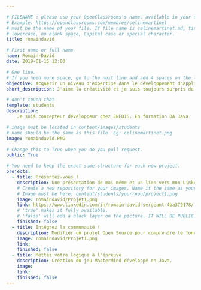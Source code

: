 ```yaml
---

# FILENAME : please use your OpenClassrooms's name, available in your url.
# Example: https://openclassrooms.com/membres/celinemartinet
# must be the name of your file. If file name is celinemartinet.md, title is celinemartinet.
# lowercase, no blank space, Capital case or special character.
title: romaindavid

# First name or full name
name: Romain-David
date: 2019-01-15 12:00

# One line.
# If you need more space, go to the next line and add 4 spaces on the left, as in 'description'.
objective: Acquérir un niveau d'expertise dans le développement d'application.
short_description: J'aime la créativité et je suis toujours surpris de la possibilité que nous avons à nous dépasser dans divers domaines.

# don't touch that
template: students
description:
    Je suis concepteur développeur chez ENEDIS. En formation DA Java

# image must be located in content/images/students
# name should be the same as this file. Eg: celinemartinet.png
image: romaindavid.PNG

# Change this to True when you do you pull request.
public: True

# You need to keep the exact same structure for each new project.
projects:
  - title: Présentez-vous !
    description: Une présentation de moi-même et un lien vers mon LinkedIn.
    # Create a new repository for your images. Name it the same as your nickname and profile picture.
    # Image must be here: content/students/yourrepo/project1.png
    image: romaindavid/Projet1.png
    link: https://www.linkedin.com/in/romain-david-sergeant-4ba379178/
    # 'true' makes it fully available.
    # 'false' will add a black layer on the picture. IT WILL BE PUBLIC!
    finished: false
  - title: Intégrez la communauté !
    description: Modifier un projet Open Source pour comprendre le fonctionnement de Git, de Github et des pull requests. 
    image: romaindavid/Projet1.png
    link: 
    finished: false
  - title: Mettez votre logique à l'épreuve
    description: Création du jeu MasterMind développé en Java.
    image: 
    link: 
    finished: false
---
```

